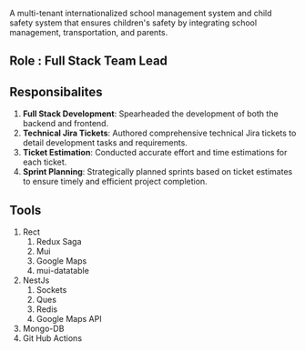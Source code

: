 

A multi-tenant internationalized school management system and child safety system that ensures children's safety by integrating school management, transportation, and parents.

## Role :  Full Stack Team Lead

## Responsibalites



1. **Full Stack Development**: Spearheaded the development of both the backend and frontend.
2. **Technical Jira Tickets**: Authored comprehensive technical Jira tickets to detail development tasks and requirements.
3. **Ticket Estimation**: Conducted accurate effort and time estimations for each ticket.
4. **Sprint Planning**: Strategically planned sprints based on ticket estimates to ensure timely and efficient project completion.


## Tools
1. Rect
	1. Redux Saga
	2. Mui
	3. Google Maps
	4. mui-datatable
2. NestJs
	1. Sockets
	2. Ques 
	3. Redis
	4. Google Maps API
3. Mongo-DB
4. Git Hub Actions

